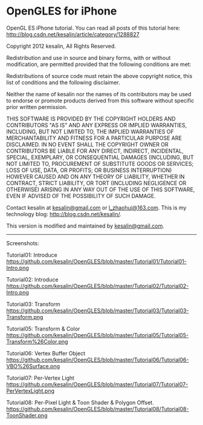 OpenGLES for iPhone
======================================================================

OpenGL ES iPhone tutorial.
You can read all posts of this tutorial here:
http://blog.csdn.net/kesalin/article/category/1288827

Copyright 2012 kesalin, All Rights Reserved.

Redistribution and use in source and binary forms, with or without 
modification, are permitted provided that the following conditions are met:

Redistributions of source code must retain the above copyright notice, this 
list of conditions and the following disclaimer.

Neither the name of kesalin nor the names of its contributors may be 
used to endorse or promote products derived from this software without 
specific prior written permission.

THIS SOFTWARE IS PROVIDED BY THE COPYRIGHT HOLDERS AND CONTRIBUTORS "AS IS" 
AND ANY EXPRESS OR IMPLIED WARRANTIES, INCLUDING, BUT NOT LIMITED TO, THE 
IMPLIED WARRANTIES OF MERCHANTABILITY AND FITNESS FOR A PARTICULAR PURPOSE 
ARE DISCLAIMED. IN NO EVENT SHALL THE COPYRIGHT OWNER OR CONTRIBUTORS BE 
LIABLE FOR ANY DIRECT, INDIRECT, INCIDENTAL, SPECIAL, EXEMPLARY, OR 
CONSEQUENTIAL DAMAGES (INCLUDING, BUT NOT LIMITED TO, PROCUREMENT OF 
SUBSTITUTE GOODS OR SERVICES; LOSS OF USE, DATA, OR PROFITS; OR BUSINESS 
INTERRUPTION) HOWEVER CAUSED AND ON ANY THEORY OF LIABILITY, WHETHER IN 
CONTRACT, STRICT LIABILITY, OR TORT (INCLUDING NEGLIGENCE OR OTHERWISE) 
ARISING IN ANY WAY OUT OF THE USE OF THIS SOFTWARE, EVEN IF ADVISED OF 
THE POSSIBILITY OF SUCH DAMAGE.

Contact kesalin at kesalin@gmail.com or l_zhaohui@163.com.
This is my technology blog: http://blog.csdn.net/kesalin/.

This version is modified and maintained by kesalin@gmail.com.

-----------------------------------------------------------------------
Screenshots:

Tutorial01: Introduce
https://github.com/kesalin/OpenGLES/blob/master/Tutorial01/Tutorial01-Intro.png

Tutorial02: Introduce
https://github.com/kesalin/OpenGLES/blob/master/Tutorial02/Tutorial02-Intro.png

Tutorial03: Transform
https://github.com/kesalin/OpenGLES/blob/master/Tutorial03/Tutorial03-Transform.png

Tutorial05: Transform & Color
https://github.com/kesalin/OpenGLES/blob/master/Tutorial05/Tutorial05-Transform%26Color.png

Tutorial06: Vertex Buffer Object
https://github.com/kesalin/OpenGLES/blob/master/Tutorial06/Tutorial06-VBO%26Surface.png

Tutorial07: Per-Vertex Light
https://github.com/kesalin/OpenGLES/blob/master/Tutorial07/Tutorial07-PerVertexLight.png

Tutorial08: Per-Pixel Light & Toon Shader & Polygon Offset.
https://github.com/kesalin/OpenGLES/blob/master/Tutorial08/Tutorial08-ToonShader.png
